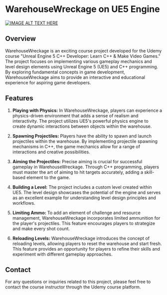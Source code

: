 # WarehouseWreckage on UE5 Engine

[![IMAGE ALT TEXT HERE](https://img.youtu.be/N0Ic1vsD9KY/0.jpg)](https://youtu.be/N0Ic1vsD9KY)  
## Overview

WarehouseWreckage is an exciting course project developed for the Udemy course "Unreal Engine 5 C++ Developer: Learn C++ & Make Video Games." The project focuses on implementing various gameplay mechanics and level design elements using Unreal Engine 5 (UE5) and C++ programming. By exploring fundamental concepts in game development, WarehouseWreckage aims to provide an interactive and educational experience for aspiring game developers.

## Features

1. **Playing with Physics:** In WarehouseWreckage, players can experience a physics-driven environment that adds a sense of realism and interactivity. The project utilizes UE5's powerful physics engine to create dynamic interactions between objects within the warehouse.

2. **Spawning Projectiles:** Players have the ability to spawn and launch projectiles within the warehouse. By implementing projectile spawning mechanisms in C++, the game mechanics allow for a range of interactions and creative possibilities.

3. **Aiming the Projectiles:** Precise aiming is crucial for successful gameplay in WarehouseWreckage. Through C++ programming, players must master the art of aiming to hit targets accurately, adding a skill-based element to the game.

4. **Building a Level:** The project includes a custom level created within UE5. The level design showcases the potential of the engine and serves as an excellent example for understanding level design principles and workflows.

5. **Limiting Ammo:** To add an element of challenge and resource management, WarehouseWreckage incorporates limited ammunition for the player's projectiles. This feature encourages players to strategize and make every shot count.

6. **Reloading Levels:** WarehouseWreckage introduces the concept of reloading levels, allowing players to reset the warehouse and start fresh. This feature provides an opportunity for players to refine their skills and experiment with different gameplay approaches.

## Contact

For any questions or inquiries related to this project, please feel free to contact the course instructor through the Udemy course platform.
